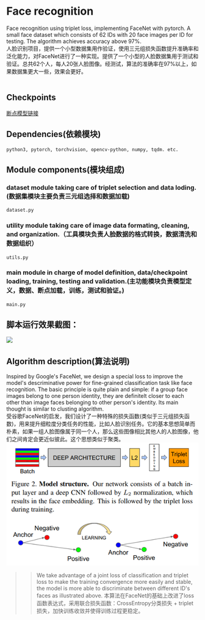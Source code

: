 # Face recognition
  Face recognition using triplet loss, implementing FaceNet with pytorch. A small face dataset which consists of 62 IDs with 20 face images per ID for testing. The algorithm achieves accuracy above 97%.
</br>
  人脸识别项目，提供一个小型数据集用作验证，使用三元组损失函数提升准确率和泛化能力，对FaceNet进行了一种实现。提供了一个小型的人脸数据集用于测试和验证。总共62个人，每人20张人脸图像。经测试，算法的准确率在97%以上，如果数据集更大一些，效果会更好。
</br> </br>
## Checkpoints
[断点模型链接](https://pan.baidu.com/s/1oeb3Bway3zAS1nG2gcCjHA)
</br>
## Dependencies(依赖模块)
    python3, pytorch, torchvision, opencv-python, numpy, tqdm. etc.
## Module components(模块组成)
### dataset module taking care of triplet selection and data loding.(数据集模块主要负责三元组选择和数据加载)
    dataset.py
### utility module taking care of image data formating, cleaning, and organization.（工具模块负责人脸数据的格式转换，数据清洗和数据组织）
    utils.py
### main module in charge of model definition, data/checkpoint loading, training, testing and validation.(主功能模块负责模型定义，数据、断点加载，训练，测试和验证。)
    main.py
## 脚本运行效果截图：
![](https://github.com/CaptainEven/FaceRecognition/blob/master/training.png)
</br>

## Algorithm description(算法说明)
  Inspired by Google's FaceNet, we design a special loss to improve the model's descriminative power for fine-grained classification task   like face recognition. The basic principle is quite plain and simple: if a group face images belong to one person identity, they are definitelt closer to each other than image faces belonging to other person's identity. Its main thought is similar to clusting algorithm.
</br>
  受谷歌FaceNet的启发，我们设计了一种特殊的损失函数(类似于三元组损失函数)，用来提升细粒度分类任务的性能，比如人脸识别任务。它的基本思想简单而朴素，如果一组人脸图像属于同一个人，那么这些图像相比其他人的人脸图像，他们之间肯定会更近似彼此。这个思想类似于聚类。
 </br>
![](https://github.com/CaptainEven/Face-recognition-/blob/master/description.png)
>> We take advantage of a joint loss of classification and triplet loss to make the training convergence more easily and stable, the model is more able to discriminate between different ID's faces as illustrated above.
>> 本算法在FaceNet的基础上改进了loss函数表达式，采用联合损失函数：CrossEntropy分类损失 + triplet损失，加快训练收敛并使得训练过程更稳定。
